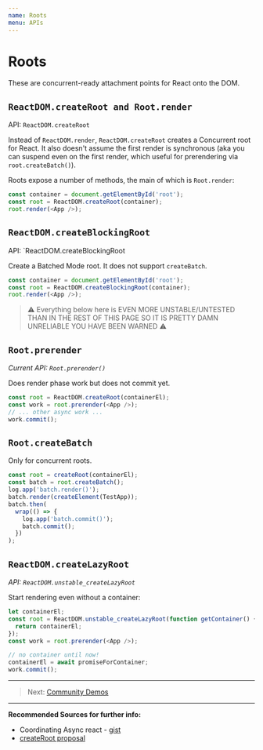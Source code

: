 ```yaml
---
name: Roots
menu: APIs
---
```


# Roots

These are concurrent-ready attachment points for React onto the DOM.

## `ReactDOM.createRoot and Root.render`

API: `ReactDOM.createRoot`

Instead of `ReactDOM.render`, `ReactDOM.createRoot` creates a Concurrent root for React. It also doesn't assume the first render is synchronous (aka you can suspend even on the first render, which useful for prerendering via `root.createBatch()`).

Roots expose a number of methods, the main of which is `Root.render`:

```js
const container = document.getElementById('root');
const root = ReactDOM.createRoot(container);
root.render(<App />);
```

## `ReactDOM.createBlockingRoot`

API: `ReactDOM.createBlockingRoot

Create a Batched Mode root. It does not support `createBatch`.


```js
const container = document.getElementById('root');
const root = ReactDOM.createBlockingRoot(container);
root.render(<App />);
```



> ⚠️ Everything below here is EVEN MORE UNSTABLE/UNTESTED THAN IN THE REST OF THIS PAGE SO IT IS PRETTY DAMN UNRELIABLE YOU HAVE BEEN WARNED ⚠️

## `Root.prerender`

_Current API: `Root.prerender()`_

Does render phase work but does not commit yet.

```js
const root = ReactDOM.createRoot(containerEl);
const work = root.prerender(<App />);
// ... other async work ...
work.commit();
```

## `Root.createBatch`

Only for concurrent roots.

```js
const root = createRoot(containerEl);
const batch = root.createBatch();
log.app('batch.render()');
batch.render(createElement(TestApp));
batch.then(
  wrap(() => {
    log.app('batch.commit()');
    batch.commit();
  })
);
```

## `ReactDOM.createLazyRoot`

_API: `ReactDOM.unstable_createLazyRoot`_

Start rendering even without a container:

```js
let containerEl;
const root = ReactDOM.unstable_createLazyRoot(function getContainer() {
  return containerEl;
});
const work = root.prerender(<App />);

// no container until now!
containerEl = await promiseForContainer;
work.commit();
```

---

> Next: [Community Demos](../community/demos.md)

---

**Recommended Sources for further info:**

- Coordinating Async react - [gist](https://gist.github.com/acdlite/f31becd03e2f5feb9b4b22267a58bc1f)
- [createRoot proposal](https://github.com/facebook/react/issues/10366)
